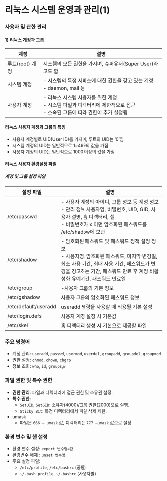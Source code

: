 # 리눅스 시스템 운영과 관리(1)

### 사용자 및 관한 관리
#### 1) 리눅스 계정과 그룹

| 계정          | 설명                                                                            |
| ----------- | ----------------------------------------------------------------------------- |
| 루트(root) 계정 | 시스템의 모든 권한을 가지며, 슈퍼유저(Super User)라고도 함                                        |
| 시스템 계정      | - 시스템의 특정 서비스에 대한 권한을 갖고 있는 계정<br>- daemon, mail 등                            |
| 사용자 계정      | - 리눅스 시스템 사용자를 위한 계정 <br>- 시스템 파일과 디렉터리에 제한적으로 접근 <br>- 소속된 그룹에 따라 권한이 추가 설정됨 |
#### 리눅스 사용자 계정과 그룹의 특징
- 사용자 계정별로 UID(User ID)를 가지며, 루트의 UID는 ‘0’임
- 시스템 계정의 UID는 일반적으로 1~499의 값을 가짐
- 사용자 계정의 UID는 일반적으로 1000 이상의 값을 가짐

#### 리눅스 사용자 환경설정 파일
##### 계정 및 그룹 설정 파일

| 설정 파일                | 설명                                                                                                                                    |
| -------------------- | ------------------------------------------------------------------------------------------------------------------------------------- |
| /etc/passwd          | - 사용자 계정의 아이디, 그룹 정보 등 계정 정보<br>- 관리 정보 사용자명, 비밀번호, UID, GID, 사용자 설명, 홈 디렉터리, 셸<br>- 비밀번호가 x 이면 암호화된 패스워드를 /etc/shadow에 보관            |
| /etc/shadow          | - 암호화된 패스워드 및 패스워드 정책 설정 정보<br>- 사용자명, 암호화된 패스워드,  마지막 변경일,  최소 사용 기간,  최대 사용 기간, 패스워드가 변경을 경고하는 기간, 패스워드 만료 후 계정 비활성화 유예기간, 패스워드 만료일 |
| /etc/group           | -사용자 그룹의 기본 정보                                                                                                                        |
| /etc/gshadow         | 사용자 그룹의 암호화된 패스워드 정보                                                                                                                  |
| /etc/default/useradd | useradd 명령을 사용할 때 적용될 기본 설정                                                                                                           |
| /etc/login.defs      | 사용자 계정 설정 시 기본값                                                                                                                       |
| /etc/skel            | 홈 디렉터리 생성 시 기본으로 제공할 파일                                                                                                               |

### 주요 명령어
- 계정 관리: `useradd`, `passwd`, `usermod`, `userdel`, `groupadd`, `groupdel`, `groupmod`
- 권한 설정: `chmod`, `chown`, `chgrp`
- 정보 조회: `who`, `id`, `groups`,`w`

### 파일 권한 및 특수 권한
- **권한 관리**: 파일과 디렉터리에 접근 권한 및 소유권 설정.
- **특수 권한**: 
  - `SetUID`, `SetGID`: 소유자(4000)/그룹 권한(2000)으로 실행.
  - `Sticky Bit`: 특정 디렉터리에서 파일 삭제 제한.
- umask
	- 파일은 `666 – umask` 값, 디렉터리는 `777 –umask` 값으로 설정

### 환경 변수 및 셸 설정
- 환경 변수 설정: `export 변수명=값`
- 환경변수 해제 : `unset 변수명`
- 주요 설정 파일:
  - `/etc/profile`, `/etc/bashrc` (공통)
  - `~/.bash_profile`, `~/.bashrc` (사용자별)
